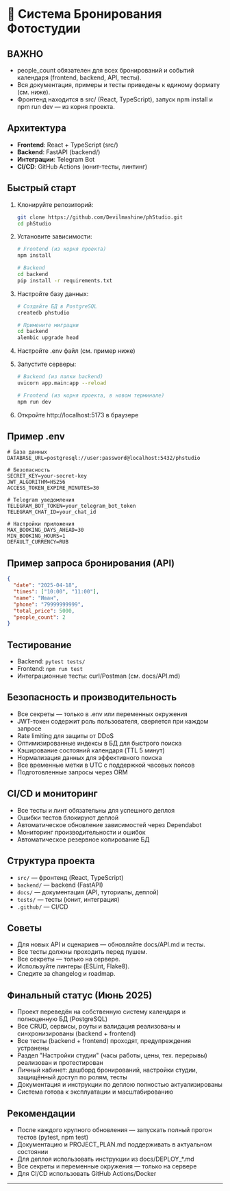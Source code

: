 # 📸 Система Бронирования Фотостудии

## ВАЖНО
- people_count обязателен для всех бронирований и событий календаря (frontend, backend, API, тесты).
- Вся документация, примеры и тесты приведены к единому формату (см. ниже).
- Фронтенд находится в src/ (React, TypeScript), запуск npm install и npm run dev — из корня проекта.

## Архитектура
- **Frontend**: React + TypeScript (src/)
- **Backend**: FastAPI (backend/)
- **Интеграции**: Telegram Bot
- **CI/CD**: GitHub Actions (юнит-тесты, линтинг)

## Быстрый старт
1. Клонируйте репозиторий:
   ```bash
   git clone https://github.com/Devilmashine/phStudio.git
   cd phStudio
   ```

2. Установите зависимости:
   ```bash
   # Frontend (из корня проекта)
   npm install
   
   # Backend
   cd backend
   pip install -r requirements.txt
   ```

3. Настройте базу данных:
   ```bash
   # Создайте БД в PostgreSQL
   createdb phstudio
   
   # Примените миграции
   cd backend
   alembic upgrade head
   ```

4. Настройте .env файл (см. пример ниже)

5. Запустите серверы:
   ```bash
   # Backend (из папки backend)
   uvicorn app.main:app --reload

   # Frontend (из корня проекта, в новом терминале)
   npm run dev
   ```

6. Откройте http://localhost:5173 в браузере

## Пример .env
```
# База данных
DATABASE_URL=postgresql://user:password@localhost:5432/phstudio

# Безопасность
SECRET_KEY=your-secret-key
JWT_ALGORITHM=HS256
ACCESS_TOKEN_EXPIRE_MINUTES=30

# Telegram уведомления
TELEGRAM_BOT_TOKEN=your_telegram_bot_token
TELEGRAM_CHAT_ID=your_chat_id

# Настройки приложения
MAX_BOOKING_DAYS_AHEAD=30
MIN_BOOKING_HOURS=1
DEFAULT_CURRENCY=RUB
```

## Пример запроса бронирования (API)
```json
{
  "date": "2025-04-18",
  "times": ["10:00", "11:00"],
  "name": "Иван",
  "phone": "79999999999",
  "total_price": 5000,
  "people_count": 2
}
```

## Тестирование
- Backend: `pytest tests/`
- Frontend: `npm run test`
- Интеграционные тесты: curl/Postman (см. docs/API.md)

## Безопасность и производительность
- Все секреты — только в .env или переменных окружения
- JWT-токен содержит роль пользователя, сверяется при каждом запросе
- Rate limiting для защиты от DDoS
- Оптимизированные индексы в БД для быстрого поиска
- Кэширование состояний календаря (TTL 5 минут)
- Нормализация данных для эффективного поиска
- Все временные метки в UTC с поддержкой часовых поясов
- Подготовленные запросы через ORM

## CI/CD и мониторинг
- Все тесты и линт обязательны для успешного деплоя
- Ошибки тестов блокируют деплой
- Автоматическое обновление зависимостей через Dependabot
- Мониторинг производительности и ошибок
- Автоматическое резервное копирование БД

## Структура проекта
- `src/` — фронтенд (React, TypeScript)
- `backend/` — backend (FastAPI)
- `docs/` — документация (API, туториалы, деплой)
- `tests/` — тесты (юнит, интеграция)
- `.github/` — CI/CD

## Советы
- Для новых API и сценариев — обновляйте docs/API.md и тесты.
- Все тесты должны проходить перед пушем.
- Все секреты — только на сервере.
- Используйте линтеры (ESLint, Flake8).
- Следите за changelog и roadmap.

## Финальный статус (Июнь 2025)

- Проект переведён на собственную систему календаря и полноценную БД (PostgreSQL)
- Все CRUD, сервисы, роуты и валидация реализованы и синхронизированы (backend + frontend)
- Все тесты (backend + frontend) проходят, предупреждения устранены
- Раздел "Настройки студии" (часы работы, цены, тех. перерывы) реализован и протестирован
- Личный кабинет: дашборд бронирований, настройки студии, защищённый доступ по ролям, тесты
- Документация и инструкции по деплою полностью актуализированы
- Система готова к эксплуатации и масштабированию

## Рекомендации

- После каждого крупного обновления — запускать полный прогон тестов (pytest, npm test)
- Документацию и PROJECT_PLAN.md поддерживать в актуальном состоянии
- Для деплоя использовать инструкции из docs/DEPLOY_*.md
- Все секреты и переменные окружения — только на сервере
- Для CI/CD использовать GitHub Actions/Docker

---
